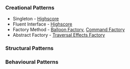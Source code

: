 ### Creational Patterns

* Singleton - [Highscore](BalloonsPopConsoleApp/Miscellaneous/Highscore.cs)
* Fluent Interface - [Highscore](BalloonsPopConsoleApp/Miscellaneous/Highscore.cs)
* Factory Method - [Balloon Factory](BalloonsPopConsoleApp/Factories/BalloonFactory.cs), [Command Factory](BalloonsPopConsoleApp/Factories/CommandFactory.cs)
* Abstract Factory - [Traversal Effects Factory](BalloonsPopConsoleApp/Factories/EffectFactory.cs)


### Structural Patterns
### Behavioural Patterns
